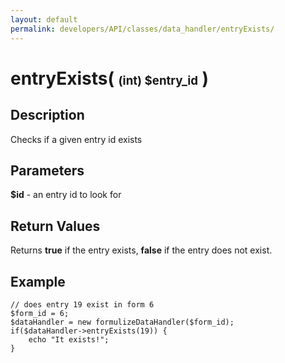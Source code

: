 ```yaml
---
layout: default
permalink: developers/API/classes/data_handler/entryExists/
---
```


# entryExists( <span style='font-size: 14pt;'>(int) $entry_id</span> )

## Description

Checks if a given entry id exists

## Parameters

__$id__ - an entry id to look for

## Return Values

Returns __true__ if the entry exists, __false__ if the entry does not exist.

## Example

~~~
// does entry 19 exist in form 6
$form_id = 6;
$dataHandler = new formulizeDataHandler($form_id);
if($dataHandler->entryExists(19)) {
    echo "It exists!";
}
~~~
